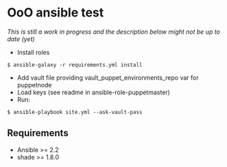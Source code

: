 #  OoO ansible test

*This is still a work in progress and the description below might not be up to
date (yet)*

* Install roles

`$ ansible-galaxy -r requirements.yml install`

* Add vault file providing vault_puppet_environments_repo var for puppetnode
* Load keys (see readme in ansible-role-puppetmaster)
* Run:

`$ ansible-playbook site.yml --ask-vault-pass`

## Requirements

* Ansible >= 2.2
* shade >= 1.8.0
